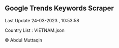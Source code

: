 

## Google Trends Keywords Scraper 
 
Last Update 24-03-2023 , 10:53:58

Country List :
VIETNAM.json



© Abdul Muttaqin 
